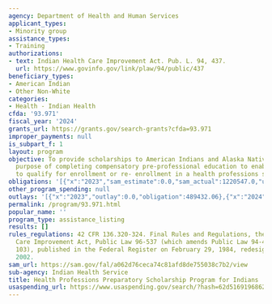 ```yaml
---
agency: Department of Health and Human Services
applicant_types:
- Minority group
assistance_types:
- Training
authorizations:
- text: Indian Health Care Improvement Act. Pub. L. 94, 437.
  url: https://www.govinfo.gov/link/plaw/94/public/437
beneficiary_types:
- American Indian
- Other Non-White
categories:
- Health - Indian Health
cfda: '93.971'
fiscal_year: '2024'
grants_url: https://grants.gov/search-grants?cfda=93.971
improper_payments: null
is_subpart_f: 1
layout: program
objective: To provide scholarships to American Indians and Alaska Natives for the
  purpose of completing compensatory pre-professional education to enable the recipient
  to qualify for enrollment or re- enrollment in a health professions school or curriculum.
obligations: '[{"x":"2023","sam_estimate":0.0,"sam_actual":1220547.0,"usa_spending_actual":489432.06},{"x":"2024","sam_estimate":0.0,"sam_actual":931985.0,"usa_spending_actual":3213572.0},{"x":"2025","sam_estimate":0.0,"sam_actual":1500000.0,"usa_spending_actual":0.0}]'
other_program_spending: null
outlays: '[{"x":"2023","outlay":0.0,"obligation":489432.06},{"x":"2024","outlay":913904.9,"obligation":3213572.0},{"x":"2025","outlay":0.0,"obligation":0.0}]'
permalink: /program/93.971.html
popular_name: ''
program_type: assistance_listing
results: []
rules_regulations: 42 CFR 136.320-324. Final Rules and Regulations, the Indian Health
  Care Improvement Act, Public Law 96-537 (which amends Public Law 94-437, Section
  103), published in the Federal Register on February 29, 1984, redesignated May 17,
  2002.
sam_url: https://sam.gov/fal/a062d76ceca74c81afd8de755038c7b2/view
sub-agency: Indian Health Service
title: Health Professions Preparatory Scholarship Program for Indians
usaspending_url: https://www.usaspending.gov/search/?hash=62d5169196862e2545057e2318489d9f
---
```

